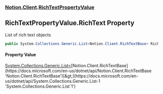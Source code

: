 ### [Notion.Client](Notion.Client.md 'Notion.Client').[RichTextPropertyValue](Notion.Client.RichTextPropertyValue.md 'Notion.Client.RichTextPropertyValue')

## RichTextPropertyValue.RichText Property

List of rich text objects

```csharp
public System.Collections.Generic.List<Notion.Client.RichTextBase> RichText { get; set; }
```

#### Property Value
[System.Collections.Generic.List&lt;](https://docs.microsoft.com/en-us/dotnet/api/System.Collections.Generic.List-1 'System.Collections.Generic.List`1')[Notion.Client.RichTextBase](https://docs.microsoft.com/en-us/dotnet/api/Notion.Client.RichTextBase 'Notion.Client.RichTextBase')[&gt;](https://docs.microsoft.com/en-us/dotnet/api/System.Collections.Generic.List-1 'System.Collections.Generic.List`1')
